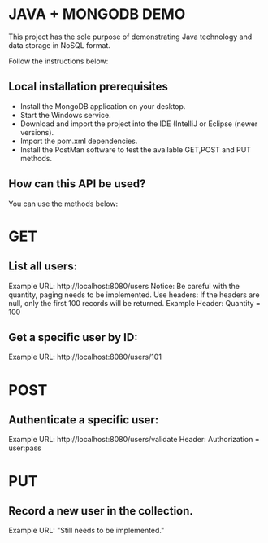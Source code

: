 # JAVA + MONGODB DEMO

This project has the sole purpose of demonstrating Java technology and data storage in NoSQL format. 

Follow the instructions below:

## Local installation prerequisites

- Install the MongoDB application on your desktop.
- Start the Windows service.
- Download and import the project into the IDE (IntelliJ or Eclipse (newer versions).
- Import the pom.xml dependencies.
- Install the PostMan software to test the available GET,POST and PUT methods.

## How can this API be used?
You can use the methods below:

# GET
## List all users:

Example URL: http://localhost:8080/users 
Notice: Be careful with the quantity, paging needs to be implemented.
Use headers: If the headers are null, only the first 100 records will be returned.
Example Header: Quantity = 100

## Get a specific user by ID:

Example URL: http://localhost:8080/users/101

# POST
## Authenticate a specific user:

Example URL: http://localhost:8080/users/validate
Header: Authorization = user:pass

# PUT
## Record a new user in the collection.

Example URL: "Still needs to be implemented."

